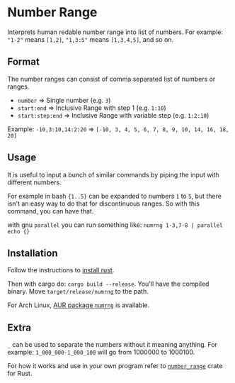 # Number Range

Interprets human redable number range into list of numbers.  For example: `"1-2"` means `[1,2]`, `"1,3:5"` means `[1,3,4,5]`, and so on.

## Format
The number ranges can consist of comma separated list of numbers or ranges.

- `number` ⇒ Single number (e.g. `3`)
- `start:end` ⇒ Inclusive Range with step 1 (e.g. `1:10`)
- `start:step:end` ⇒ Inclusive Range with variable step (e.g. `1:2:10`)

Example: `-10,3:10,14:2:20` => `[-10, 3, 4, 5, 6, 7, 8, 9, 10, 14, 16, 18, 20]`

## Usage
It is useful to input a bunch of similar commands by piping the input with different numbers.

For example in bash `{1..5}` can be expanded to numbers `1` to `5`, but there isn't an easy way to do that for discontinuous ranges. So with this command, you can have that.

with gnu `parallel` you can run something like: `numrng 1-3,7-8 | parallel echo {}`

## Installation
Follow the instructions to [install rust](https://www.rust-lang.org/tools/install). 

Then with cargo do: `cargo build --release`. You'll have the compiled binary. Move `target/release/numrng` to the path.

For Arch Linux, [AUR package `numrng`](https://aur.archlinux.org/packages/) is available.

## Extra
 `_` can be used to separate the numbers without it meaning anything. For example: `1_000_000-1_000_100` will go from 1000000 to 1000100.

For how it works and use in your own program refer to [`number_range`](https://docs.rs/number_range/latest/number_range/) crate for Rust.
